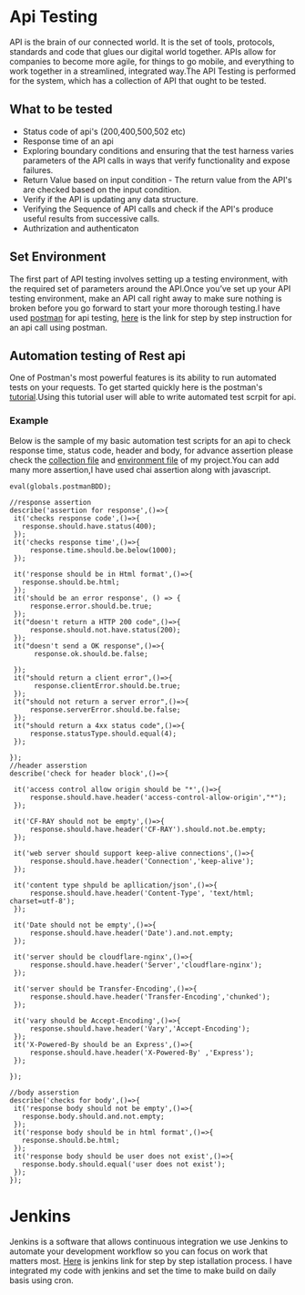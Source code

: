 # Api Testing
  API is the brain of our connected world. It is the set of tools, protocols, standards and code that glues our digital world together. APIs allow for companies to become more agile, for things to go mobile, and everything to work together in a streamlined, integrated way.The API Testing is performed for the system, which has a collection of API that ought to be tested.
  
  ## What to be tested
   * Status code of api's (200,400,500,502 etc)
   * Response time of an api
   * Exploring boundary conditions and ensuring that the test harness varies parameters of the API calls in ways that verify functionality and expose failures.
   * Return Value based on input condition - The return value from the API's are checked based on the input condition.
   * Verify if the API is updating any data structure.
   * Verifying the Sequence of API calls and check if the API's produce useful results from successive calls.
   * Authrization and authenticaton 
   
  ## Set Environment 
   The first part of API testing involves setting up a testing environment, with the required set of parameters around the API.Once you’ve set up your API testing environment, make an API call right away to make sure nothing is broken before you go forward to start your more thorough testing.I have used [postman](https://www.getpostman.com/apps) for api testing, [here](https://docs.aws.amazon.com/apigateway/latest/developerguide/how-to-use-postman-to-call-api.html) is the link for step by step instruction for an api call using postman.
   
  ## Automation testing of Rest api 
   One of Postman's most powerful features is its ability to run automated tests on your requests. To get started quickly here is the postman's [tutorial](http://blog.getpostman.com/2017/07/28/api-testing-tips-from-a-postman-professional/).Using this tutorial user will able to write automated test scrpit for api.
   
   ### Example
   Below is the sample of my basic automation test scripts for an api to check response time, status code, header and body, for advance assertion please check the [collection file](https://github.com/Akanksha461/API-Testing-Framework/blob/master/Totojitu-New1.postman_collection) and [environment file](https://github.com/Akanksha461/API-Testing-Framework/blob/master/Totojitu.postman_environment) of my project.You can add many more assertion,I have used chai assertion along with javascript.
   
   ```
 eval(globals.postmanBDD);

//response assertion
describe('assertion for response',()=>{
    it('checks response code',()=>{
      response.should.have.status(400); 
    });
    it('checks response time',()=>{
        response.time.should.be.below(1000);
    });
    
    it('response should be in Html format',()=>{
      response.should.be.html;
    });
    it('should be an error response', () => {      
        response.error.should.be.true; 
    });  
    it("doesn't return a HTTP 200 code",()=>{   
        response.should.not.have.status(200); 
    });
    it("doesn't send a OK response",()=>{      
         response.ok.should.be.false;    
         
    });
    it("should return a client error",()=>{  
         response.clientError.should.be.true;
    });
    it("should not return a server error",()=>{ 
        response.serverError.should.be.false; 
    });
    it("should return a 4xx status code",()=>{  
        response.statusType.should.equal(4);
    });
    
});
//header asserstion
describe('check for header block',()=>{
    
    it('access control allow origin should be "*',()=>{
        response.should.have.header('access-control-allow-origin',"*");
    });
    
    it('CF-RAY should not be empty',()=>{
        response.should.have.header('CF-RAY').should.not.be.empty;
    });
    
    it('web server should support keep-alive connections',()=>{
        response.should.have.header('Connection','keep-alive');
    });
    
    it('content type shpuld be apllication/json',()=>{
        response.should.have.header('Content-Type', 'text/html; charset=utf-8');
    });
    
    it('Date should not be empty',()=>{
        response.should.have.header('Date').and.not.empty; 
    });
    
    it('server should be cloudflare-nginx',()=>{
        response.should.have.header('Server','cloudflare-nginx');
    });
    
    it('server should be Transfer-Encoding',()=>{
        response.should.have.header('Transfer-Encoding','chunked');
    });
    
    it('vary should be Accept-Encoding',()=>{
        response.should.have.header('Vary','Accept-Encoding');
    });
    it('X-Powered-By should be an Express',()=>{
        response.should.have.header('X-Powered-By' ,'Express');
    });
   
});

//body asserstion
describe('checks for body',()=>{
    it('response body should not be empty',()=>{
      response.body.should.and.not.empty; 
    });
    it('response body should be in html format',()=>{
      response.should.be.html;
    });
    it('response body should be user does not exist',()=>{
      response.body.should.equal('user does not exist');
    });
});
 ```
 # Jenkins
   Jenkins is a software that allows continuous integration we use Jenkins to automate your development workflow so you can focus on work that matters most. [Here](https://www.youtube.com/watch?v=g_4SX7oeyJc) is jenkins link for step by step istallation process. I have integrated my code with jenkins and set the time to make build on daily basis using cron.
   






